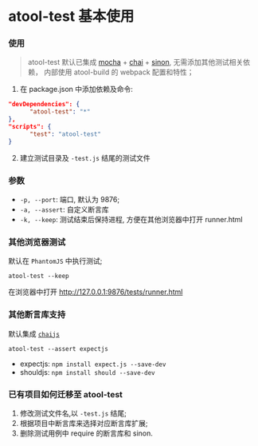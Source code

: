 # atool-test 基本使用

<!-- toc -->

### 使用

> atool-test 默认已集成 [mocha](http://mochajs.org/) + [chai](http://chaijs.com/) + [sinon](http://sinonjs.org/), 无需添加其他测试相关依赖， 内部使用 atool-build 的 webpack 配置和特性；

  1. 在 package.json 中添加依赖及命令: 

  ```json
  "devDependencies": {
        "atool-test": "*"
  },
  "scripts": {
        "test": "atool-test"
  }
  ```

  2. 建立测试目录及 `-test.js` 结尾的测试文件
  
### 参数
  
  - `-p, --port`: 端口, 默认为 9876;
  - `-a, --assert`: 自定义断言库
  - `-k, --keep`: 测试结束后保持进程, 方便在其他浏览器中打开 runner.html

### 其他浏览器测试

  默认在 `PhantomJS` 中执行测试;

```
atool-test --keep
```

在浏览器中打开 http://127.0.0.1:9876/tests/runner.html

### 其他断言库支持

  默认集成 [`chaijs`](http://chaijs.com/)

```
atool-test --assert expectjs
```

  * expectjs: `npm install expect.js --save-dev`
  * shouldjs: `npm install should --save-dev`

### 已有项目如何迁移至 atool-test

  1. 修改测试文件名,以 `-test.js` 结尾;
  2. 根据项目中断言库来选择对应断言库扩展;
  3. 删除测试用例中 require 的断言库和 sinon.